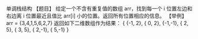 单调栈结构
【题目】
给定一个不含有重复值的数组 arr，找到每一个 i 位置左边和右边离 i 位置最近且值比 arr[i]
小的位置。返回所有位置相应的信息。
【举例】
arr = {3,4,1,5,6,2,7}
返回如下二维数组作为结果：
{
 {-1, 2},
 { 0, 2},
 {-1,-1},
 { 2, 5},
 { 3, 5},
 { 2,-1},
 { 5,-1}
}